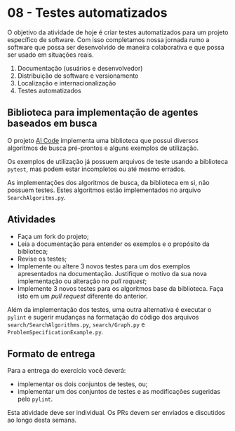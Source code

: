 # 08 - Testes automatizados

O objetivo da atividade de hoje é criar testes automatizados para um projeto específico de software. Com isso completamos nossa jornada rumo a software que possa ser desenvolvido de maneira colaborativa e que possa ser usado em situações reais. 

1. Documentação (usuários e desenvolvedor)
2. Distribuição de software e versionamento 
3. Localização e internacionalização
4. Testes automatizados

## Biblioteca para implementação de agentes baseados em busca

O projeto [AI Code](https://github.com/Insper/ai_code) implementa uma biblioteca que possui diversos algoritmos de busca pré-prontos e alguns exemplos de utilização. 

Os exemplos de utilização já possuem arquivos de teste usando a biblioteca `pytest`, mas podem estar incompletos ou até mesmo errados. 

As implementações dos algoritmos de busca, da biblioteca em si, não possuem testes. Estes algoritmos estão implementados no arquivo `SearchAlgoritms.py`. 

## Atividades

* Faça um fork do projeto; 
* Leia a documentação para entender os exemplos e o propósito da biblioteca; 
* Revise os testes;
* Implemente ou altere 3 novos testes para um dos exemplos apresentados na documentação. Justifique o motivo da sua nova implementação ou alteração no *pull request*; 
* Implemente 3 novos testes para os algoritmos base da biblioteca. Faça isto em um *pull request* diferente do anterior. 

Além da implementação dos testes, uma outra alternativa é executar o `pylint` e sugerir mudanças na formatação do código dos arquivos `search/SearchAlgorithms.py`, `search/Graph.py` e `ProblemSpecificationExample.py`. 

## Formato de entrega

Para a entrega do exercício você deverá: 

* implementar os dois conjuntos de testes, ou;
* implementar um dos conjuntos de testes e as modificações sugeridas pelo `pylint`. 

Esta atividade deve ser individual. Os PRs devem ser enviados e discutidos ao longo desta semana. 